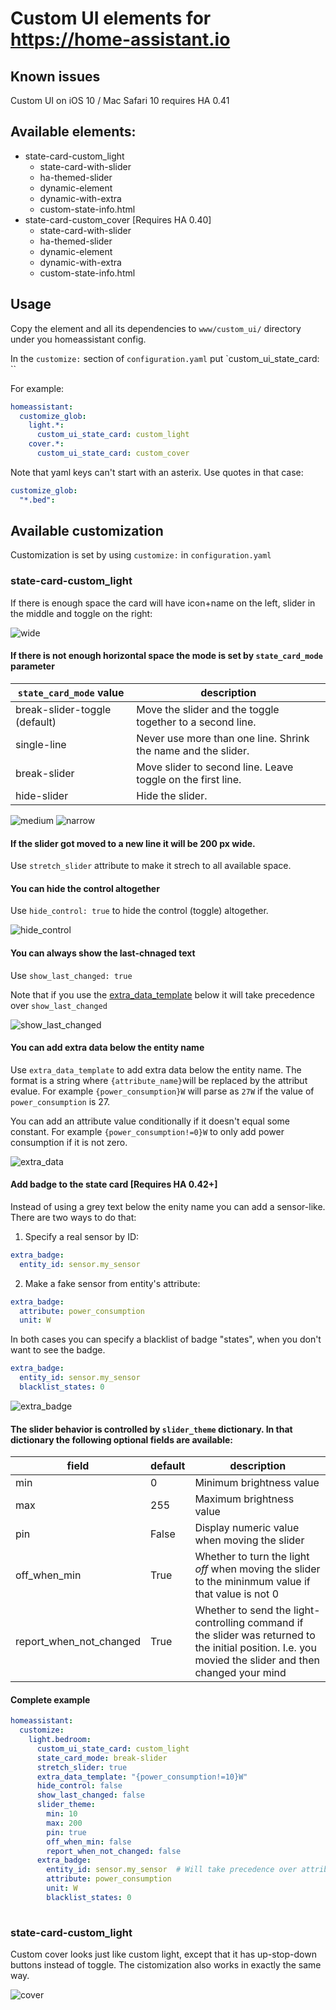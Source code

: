 # Custom UI elements for https://home-assistant.io

## Known issues
Custom UI on iOS 10 / Mac Safari 10 requires HA 0.41

## Available elements:
  * state-card-custom_light
    * state-card-with-slider
    * ha-themed-slider
    * dynamic-element
    * dynamic-with-extra
    * custom-state-info.html
  * state-card-custom_cover [Requires HA 0.40]
    * state-card-with-slider
    * ha-themed-slider
    * dynamic-element
    * dynamic-with-extra
    * custom-state-info.html

## Usage
Copy the element and all its dependencies to `www/custom_ui/` directory under you homeassistant config.

In the `customize:` section of `configuration.yaml` put `custom_ui_state_card: <element-name>``

For example:
```yaml
homeassistant:
  customize_glob:
    light.*:
      custom_ui_state_card: custom_light
    cover.*:
      custom_ui_state_card: custom_cover
```

Note that yaml keys can't start with an asterix. Use quotes in that case:
```yaml
customize_glob:
  "*.bed":
```
## Available customization

Customization is set by using `customize:` in `configuration.yaml`

### state-card-custom_light

If there is enough space the card will have icon+name on the left, slider in the middle and toggle on the right:

![wide](https://cloud.githubusercontent.com/assets/5478779/23335593/e344048e-fbc0-11e6-81fd-85466a6b98b2.png)

#### If there is not enough horizontal space the mode is set by `state_card_mode` parameter

| `state_card_mode` value | description |
| --- | --- |
| break-slider-toggle (default) | Move the slider and the toggle together to a second line. | 
| single-line | Never use more than one line. Shrink the name and the slider. |
| break-slider | Move slider to second line. Leave toggle on the first line.|
| hide-slider | Hide the slider.|

![medium](https://cloud.githubusercontent.com/assets/5478779/23335594/e909eee2-fbc0-11e6-8429-8648b89d6d13.png) ![narrow](https://cloud.githubusercontent.com/assets/5478779/23335595/eceaa92a-fbc0-11e6-9dff-018585f60ff0.png)

#### If the slider got moved to a new line it will be 200 px wide.
Use `stretch_slider` attribute to make it strech to all available space.

#### You can hide the control altogether
Use `hide_control: true` to hide the control (toggle) altogether.

![hide_control](https://cloud.githubusercontent.com/assets/5478779/24772031/8a7d546e-1b18-11e7-935a-4360eeb9ebc8.png)

#### You can always show the last-chnaged text
Use `show_last_changed: true`

Note that if you use the [extra_data_template](#you-can-add-extra-data-below-the-entity-name) below it will take precedence over `show_last_changed`

![show_last_changed](https://cloud.githubusercontent.com/assets/5478779/24838935/37b90bf8-1d5a-11e7-9e28-970740ba2fa8.png)

#### You can add extra data below the entity name
Use `extra_data_template` to add extra data below the entity name. The format is a string where `{attribute_name}`will be replaced by the attribut evalue.
For example `{power_consumption}W` will parse as `27W` if the value of `power_consumption` is 27.

You can add an attribute value conditionally if it doesn't equal some constant. For example `{power_consumption!=0}W` to only add power consumption if it is not zero.

![extra_data](https://cloud.githubusercontent.com/assets/5478779/24772032/8a7e90e0-1b18-11e7-9b3e-e36b56ef2417.png)

#### Add badge to the state card [Requires HA 0.42+]
Instead of using a grey text below the enity name you can add a sensor-like. There are two ways to do that:
1) Specify a real sensor by ID:
```yaml
extra_badge:
  entity_id: sensor.my_sensor
```
2) Make a fake sensor from entity's attribute:
```yaml
extra_badge:
  attribute: power_consumption
  unit: W
```

In both cases you can specify a blacklist of badge "states", when you don't want to see the badge.
```yaml
extra_badge:
  entity_id: sensor.my_sensor
  blacklist_states: 0
```

![extra_badge](https://cloud.githubusercontent.com/assets/5478779/24772030/8a7cc4ea-1b18-11e7-9313-f7654ffb0c71.png)

#### The slider behavior is controlled by `slider_theme` dictionary. In that dictionary the following optional fields are available:

| field | default | description |
| --- | --- | --- |
| min | 0 | Minimum brightness value |
| max | 255 | Maximum brightness value |
| pin | False | Display numeric value when moving the slider |
| off_when_min | True | Whether to turn the light *off* when moving the slider to the mininmum value if that value is not 0 |
| report_when_not_changed | True | Whether to send the light-controlling command if the slider was returned to the initial position. I.e. you movied the slider and then changed your mind |

#### Complete example
```yaml
homeassistant:
  customize:
    light.bedroom:
      custom_ui_state_card: custom_light
      state_card_mode: break-slider
      stretch_slider: true
      extra_data_template: "{power_consumption!=10}W"
      hide_control: false
      show_last_changed: false
      slider_theme:
        min: 10
        max: 200
        pin: true
        off_when_min: false
        report_when_not_changed: false
      extra_badge:
        entity_id: sensor.my_sensor  # Will take precedence over attribute and unit below.
        attribute: power_consumption
        unit: W
        blacklist_states: 0
        
```

### state-card-custom_light
Custom cover looks just like custom light, except that it has up-stop-down buttons instead of toggle. The cistomization also works in exactly the same way.

![cover](https://cloud.githubusercontent.com/assets/5478779/23921980/4eab7978-0909-11e7-8058-ad17a52d93c3.png)
